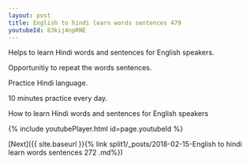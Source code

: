 ```yaml
---
layout: post
title: English to hindi learn words sentences 479 
youtubeId: 83kij4npRNE
---
```

 
 
Helps to learn Hindi words and sentences for English speakers.

Opportunitiy to repeat the words sentences. 

Practice Hindi language. 
 
10 minutes practice every day. 
 
How to learn Hindi words and sentences for English speakers 
 
{% include youtubePlayer.html id=page.youtubeId %}
 
 
[Next]({{ site.baseurl }}{% link  split1/_posts/2018-02-15-English to hindi learn words sentences 272 .md%})
 
